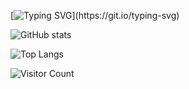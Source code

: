 [![Typing SVG](https://readme-typing-svg.demolab.com/?lines=Hi+I+am+InesNeves04!;Welcome+to+my+README+file!!!)](https://git.io/typing-svg)



![GitHub stats](https://github-readme-stats.vercel.app/api?username=InesNeves04)

<!--- ![Jokes Card](https://readme-jokes.vercel.app/api) --->

![Top Langs](https://github-readme-stats.vercel.app/api/top-langs/?username=InesNeves04)


![Visitor Count](https://profile-counter.glitch.me/InesNeves04/count.svg)
<!---
InesNeves04/InesNeves04 is a ✨ special ✨ repository because its `README.md` (this file) appears on your GitHub profile.
You can click the Preview link to take a look at your changes.
--->
